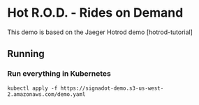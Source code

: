 # Hot R.O.D. - Rides on Demand

This demo is based on the Jaeger Hotrod demo [hotrod-tutorial]

## Running

### Run everything in Kubernetes
`kubectl apply -f https://signadot-demo.s3-us-west-2.amazonaws.com/demo.yaml`

